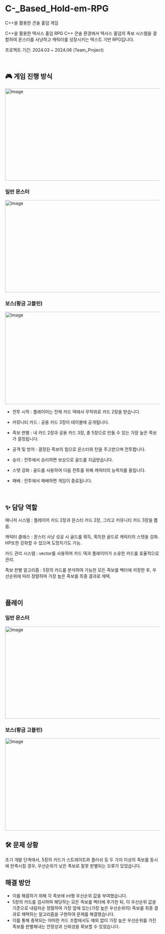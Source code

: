 # C-_Based_Hold-em-RPG
C++을 활용한 콘솔 홀덤 게임 

C++을 활용한 텍사스 홀덤 RPG
C++ 콘솔 환경에서 텍사스 홀덤의 족보 시스템을 결합하여 몬스터를 사냥하고 캐릭터를 성장시키는 텍스트 기반 RPG입니다.

프로젝트 기간: 2024.03 ~ 2024.06 (Team_Project)

<br>

## 🎮 게임 진행 방식
<img width="600" height="300" alt="Image" src="https://github.com/user-attachments/assets/44a427ad-7ba6-450b-aed8-7ddde2d95d24" />

### 일반 몬스터
<img width="600" height="300" alt="Image" src="https://github.com/user-attachments/assets/79c1e068-8f7c-44a6-9962-8fec72192c97" />

### 보스(황금 고블린)
<img width="600" height="300" alt="Image" src="https://github.com/user-attachments/assets/b4df4d63-acf3-4fa5-89d2-aa45272804bc" />


- 전투 시작 : 플레이어는 전체 카드 덱에서 무작위로 카드 2장을 받습니다.

- 커뮤니티 카드 : 공용 카드 3장이 테이블에 공개됩니다.

- 족보 판별 : 내 카드 2장과 공용 카드 3장, 총 5장으로 만들 수 있는 가장 높은 족보가 결정됩니다.

- 공격 및 방어 : 결정된 족보의 힘으로 몬스터와 턴을 주고받으며 전투합니다.

- 승리 : 전투에서 승리하면 보상으로 골드를 지급받습니다.

- 스탯 강화 : 골드를 사용하여 다음 전투를 위해 캐릭터의 능력치를 올립니다.

- 패배 : 전투에서 패배하면 게임이 종료됩니다.

<br>

## ✨ 담당 역할

매니저 시스템 : 플레이어 카드 2장과 몬스터 카드 2장, 그리고 커뮤니티 카드 3장을 뽑음.

캐릭터 클래스 : 몬스터 사냥 성공 시 골드를 획득, 획득한 골드로 캐릭터의 스탯을 강화. HP또한 강화할 수 있으며 도망치기도 가능.

카드 관리 시스템 : vector를 사용하여 카드 덱과 플레이어가 소유한 카드를 효율적으로 관리.

족보 판별 알고리즘 : 5장의 카드를 분석하여 가능한 모든 족보를 벡터에 저장한 후, 우선순위에 따라 정렬하여 가장 높은 족보를 최종 결과로 채택.

<br>

## 플레이 

### 일반 몬스터
<img width="600" height="300" alt="Image" src="https://github.com/user-attachments/assets/aebac705-b6bd-4373-8dcf-8d6c3a9e5f35" />

### 보스(황금 고블린)
<img width="600" height="300" alt="Image" src="https://github.com/user-attachments/assets/71b848c6-8c35-4835-a61c-0f83b666562d" />

## 🛠️ 문제 상황
초기 개발 단계에서, 5장의 카드가 스트레이트와 플러쉬 등 두 가지 이상의 족보를 동시에 만족시킬 경우, 우선순위가 낮은 족보로 잘못 판별되는 오류가 있었습니다.

## 해결 방안
- 이를 해결하기 위해 각 족보에 int형 우선순위 값을 부여했습니다.
- 5장의 카드를 검사하여 해당하는 모든 족보를 벡터에 추가한 뒤, 이 우선순위 값을 기준으로 내림차순 정렬하여 가장 앞에 있는(가장 높은 우선순위의) 족보를 최종 결과로 채택하는 알고리즘을 구현하여 문제를 해결했습니다.
- 이를 통해 중복되는 어떠한 카드 조합에서도 예외 없이 가장 높은 우선순위를 가진 족보를 판별해내는 안정성과 신뢰성을 확보할 수 있었습니다. 
